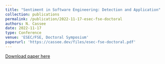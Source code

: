 ```yaml
---
title: "Sentiment in Software Engineering: Detection and Application"
collection: publications
permalink: /publication/2022-11-17-esec-fse-doctoral
authors: N. Cassee
date: 2022-11-17
type: Conference
venue: 'ESEC/FSE, Doctoral Symposium'
paperurl: 'https://cassee.dev/files/esec-fse-doctoral.pdf'
---
```


<a href='https://cassee.dev/files/esec-fse-doctoral.pdf'>Download paper here</a>
